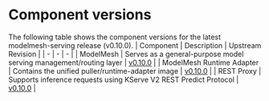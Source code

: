 # Component versions

The following table shows the component versions for the latest modelmesh-serving release (v0.10.0).
| Component | Description | Upstream Revision |
| - | - | - |
| ModelMesh | Serves as a general-purpose model serving management/routing layer | [v0.10.0](https://github.com/kserve/modelmesh/tree/v0.10.0) |
| ModelMesh Runtime Adapter | Contains the unified puller/runtime-adapter image | [v0.10.0](https://github.com/kserve/modelmesh-runtime-adapter/tree/v0.10.0) |
| REST Proxy | Supports inference requests using KServe V2 REST Predict Protocol | [v0.10.0](https://github.com/kserve/rest-proxy/tree/v0.10.0) |
